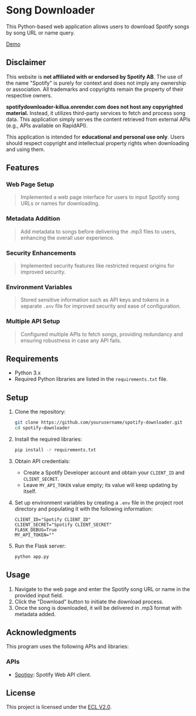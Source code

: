 # Song Downloader

This Python-based web application allows users to download Spotify songs by song URL or name query.

[Demo](https://spotifydownloader-killua.onrender.com)

## Disclaimer

This website is **not affiliated with or endorsed by Spotify AB**. The use of the name "Spotify" is purely for context and does not imply any ownership or association. All trademarks and copyrights remain the property of their respective owners.

**spotifydownloader-killua.onrender.com does not host any copyrighted material.** Instead, it utilizes third-party services to fetch and process song data. This application simply serves the content retrieved from external APIs (e.g., APIs available on RapidAPI).

This application is intended for **educational and personal use only**. Users should respect copyright and intellectual property rights when downloading and using them.

## Features

### Web Page Setup 
> Implemented a web page interface for users to input Spotify song URLs or names for downloading.

### Metadata Addition 
> Add metadata to songs before delivering the .mp3 files to users, enhancing the overall user experience.

### Security Enhancements 
> Implemented security features like restricted request origins for improved security.

### Environment Variables 
> Stored sensitive information such as API keys and tokens in a separate `.env` file for improved security and ease of configuration.

### Multiple API Setup 
> Configured multiple APIs to fetch songs, providing redundancy and ensuring robustness in case any API fails.

## Requirements

- Python 3.x
- Required Python libraries are listed in the `requirements.txt` file.

## Setup

1. Clone the repository:

   ```bash
   git clone https://github.com/yourusername/spotify-downloader.git
   cd spotify-downloader
   ```

2. Install the required libraries:

   ```bash
   pip install -r requirements.txt
   ```

3. Obtain API credentials:
   - Create a Spotify Developer account and obtain your `CLIENT_ID` and `CLIENT_SECRET`.
   - Leave `MY_API_TOKEN` value empty; its value will keep updating by itself.

4. Set up environment variables by creating a `.env` file in the project root directory and populating it with the following information:

   ```plaintext
   CLIENT_ID="Spotify CLIENT_ID"
   CLIENT_SECRET="Spotify CLIENT_SECRET"
   FLASK_DEBUG=True
   MY_API_TOKEN=""
   ```

5. Run the Flask server:

   ```bash
   python app.py
   ```

## Usage

1. Navigate to the web page and enter the Spotify song URL or name in the provided input field. 
2. Click the "Download" button to initiate the download process.
3. Once the song is downloaded, it will be delivered in .mp3 format with metadata added.

## Acknowledgments

This program uses the following APIs and libraries:
### APIs
- [Spotipy](https://spotipy.readthedocs.io/): Spotify Web API client.

## License

This project is licensed under the [ECL V2.0](LICENSE).
